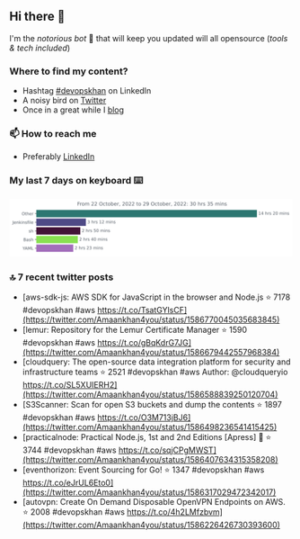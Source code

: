 <!--- [![Hits](https://hits.seeyoufarm.com/api/count/incr/badge.svg?url=https%3A%2F%2Fgithub.com%2Fakhan4u%2Fhit-counter&count_bg=%2379C83D&title_bg=%23555555&icon=&icon_color=%23E7E7E7&title=visits&edge_flat=false)](https://hits.seeyoufarm.com) --->

## Hi there 👋

I'm the _notorious bot_ 🤣 that will keep you updated will all opensource (_tools & tech included_) 

### Where to find my content?

* Hashtag [#devopskhan](https://www.linkedin.com/feed/hashtag/devopskhan) on LinkedIn
* A noisy bird on [Twitter](https://twitter.com/Amaankhan4you)
* Once in a great while I [blog](https://linuxparrot.com) 


### 📫 **How to reach me**

* Preferably [LinkedIn](https://www.linkedin.com/in/amaan-khan-linux-ninja)

### My last 7 days on keyboard ⌨️

<img src="https://github.com/akhan4u/akhan4u/blob/main/images/stat.svg" alt="Amaan's Wakatime Activity!"/>

### 🔝 7 recent twitter posts
<!-- DEVDOJO:START -->
- [aws-sdk-js: AWS SDK for JavaScript in the browser and Node.js
⭐️ 7178
#devopskhan #aws
https://t.co/TsatGYlsCF](https://twitter.com/Amaankhan4you/status/1586770045035683845)
- [lemur: Repository for the Lemur Certificate Manager
⭐️ 1590
#devopskhan #aws
https://t.co/gBqKdrG7JG](https://twitter.com/Amaankhan4you/status/1586679442557968384)
- [cloudquery: The open-source data integration platform for security and infrastructure teams
⭐️ 2521
#devopskhan #aws
Author: @cloudqueryio
https://t.co/SL5XUIERH2](https://twitter.com/Amaankhan4you/status/1586588839250120704)
- [S3Scanner: Scan for open S3 buckets and dump the contents
⭐️ 1897
#devopskhan #aws
https://t.co/O3M713jBJ6](https://twitter.com/Amaankhan4you/status/1586498236541415425)
- [practicalnode: Practical Node.js, 1st and 2nd Editions [Apress] 📓
⭐️ 3744
#devopskhan #aws
https://t.co/sqjCPgMWST](https://twitter.com/Amaankhan4you/status/1586407634315358208)
- [eventhorizon: Event Sourcing for Go!
⭐️ 1347
#devopskhan #aws
https://t.co/eJrUL6Eto0](https://twitter.com/Amaankhan4you/status/1586317029472342017)
- [autovpn: Create On Demand Disposable OpenVPN Endpoints on AWS.
⭐️ 2008
#devopskhan #aws
https://t.co/4h2LMfzbvm](https://twitter.com/Amaankhan4you/status/1586226426730393600)
<!-- DEVDOJO:END -->

<!-- ![Amaan's GitHub stats](https://github-readme-stats.vercel.app/api?username=akhan4u&count_private=true&show_icons=true&hide=contribs) -->
